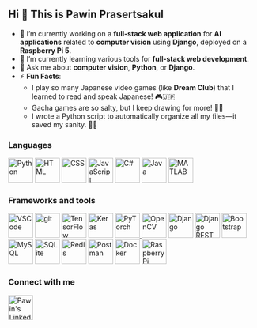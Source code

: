 ## Hi 👋 This is Pawin Prasertsakul

- 🔭 I’m currently working on a **full-stack web application** for **AI applications** related to **computer vision** using **Django**, deployed on a **Raspberry Pi 5**.
- 🌱 I’m currently learning various tools for **full-stack web development**.
- 💬 Ask me about **computer vision**, **Python**, or **Django**.
- ⚡ **Fun Facts**:
    - I play so many Japanese video games (like **Dream Club**) that I learned to read and speak Japanese! 🎮🇯🇵
    - Gacha games are so salty, but I keep drawing for more! 🎲💔
    - I wrote a Python script to automatically organize all my files—it saved my sanity. 🐍📂

### Languages

<p>
<a href="https://www.python.org/"><img src="https://api.iconify.design/logos:python.svg" alt="Python" width="50" height="50"/></a>
<a href="https://www.w3schools.com/html/"><img src="https://api.iconify.design/logos:html-5.svg" alt="HTML" width="50" height="50"/></a>
<a href="https://www.w3schools.com/css/"><img src="https://api.iconify.design/logos:css-3.svg" alt="CSS" width="50" height="50"/></a>
<a href="https://www.w3schools.com/js/"><img src="https://api.iconify.design/skill-icons:javascript.svg" alt="JavaScript" width="50" height="50"/></a>
<a href="https://www.w3schools.com/cs/index.php"><img src="https://api.iconify.design/devicon:csharp.svg" alt="C#" width="50" height="50"/></a>
<a href="https://www.w3schools.com/java/"><img src="https://api.iconify.design/devicon:java.svg" alt="Java" width="50" height="50"/></a>
<a href="https://www.mathworks.com/products/matlab.html"><img src="https://api.iconify.design/devicon:matlab.svg" alt="MATLAB" width="50" height="50"/></a>
</p>

### Frameworks and tools

<p>
<a href="https://code.visualstudio.com/"><img src="https://api.iconify.design/skill-icons:vscode-dark.svg" alt="VSCode" width="50" height="50"/></a>
<a href="https://git-scm.com/"><img src="https://api.iconify.design/skill-icons:git.svg" alt="git" width="50" height="50"/></a>
<a href="https://www.tensorflow.org/"><img src="https://api.iconify.design/logos:tensorflow.svg" alt="TensorFlow" width="50" height="50"/></a>
<a href="https://keras.io/"><img src="https://api.iconify.design/devicon:keras.svg" alt="Keras" width="50" height="50"/></a>
<a href="https://pytorch.org/"><img src="https://api.iconify.design/logos:pytorch-icon.svg" alt="PyTorch" width="50" height="50"/> </a>
<a href="https://opencv.org/"><img src="https://api.iconify.design/logos:opencv.svg" alt="OpenCV" width="50" height="50"/></a>
<a href="https://www.djangoproject.com/"><img src="https://api.iconify.design/skill-icons:django.svg" alt="Django" width="50" height="50"/></a>
<a href="https://www.django-rest-framework.org/"><img src="https://api.iconify.design/devicon:djangorest.svg" alt="Django REST framework" width="50" height="50"/></a>
<a href="https://getbootstrap.com/"><img src="https://api.iconify.design/logos:bootstrap.svg" alt="Bootstrap" width="50" height="50"/></a>
<a href="https://www.mysql.com/"><img src="https://api.iconify.design/logos:mysql.svg" alt="MySQL" width="50" height="50"/></a>
<a href="https://www.sqlite.org/"><img src="https://api.iconify.design/logos:sqlite.svg" alt="SQLite" width="50" height="50"/></a>
<a href="https://redis.io/"><img src="https://api.iconify.design/skill-icons:redis-light.svg" alt="Redis" width="50" height="50"/></a>
<a href="https://www.postman.com/"><img src="https://api.iconify.design/logos:postman-icon.svg" alt="Postman" width="50" height="50"/></a>
<a href="https://www.docker.com/"><img src="https://api.iconify.design/skill-icons:docker.svg" alt="Docker" width="50" height="50"/></a>
<a href="https://www.raspberrypi.com/"><img src="https://api.iconify.design/devicon:raspberrypi.svg" alt="RaspberryPi" width="50" height="50"/></a>
</p>

### Connect with me
<a href="https://www.linkedin.com/in/pawin-prasertsakul/"><img src="https://api.iconify.design/logos:linkedin-icon.svg" alt="Pawin's Linkedin" width="50" height="50"/></a>
